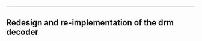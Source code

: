 

-----------------------------------------------------------------------------
Redesign and re-implementation of the drm decoder
-----------------------------------------------------------------------------
